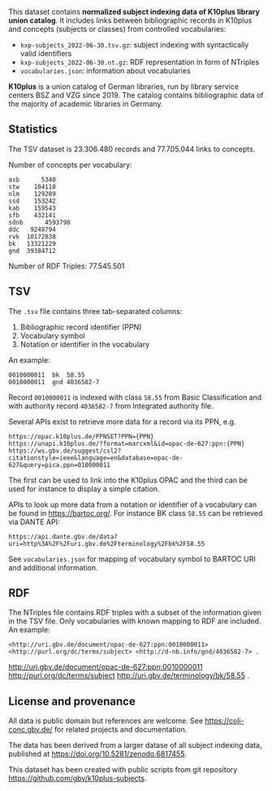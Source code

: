 This dataset contains **normalized subject indexing data of K10plus library union catalog**. It includes links between bibliographic records in K10plus and concepts (subjects or classes) from controlled vocabularies:

- `kxp-subjects_2022-06-30.tsv.gz`: subject indexing with syntactically valid identifiers
- `kxp-subjects_2022-06-30.nt.gz`: RDF representation in form of NTriples 
- `vocabularies.json`: information about vocabularies

**K10plus** is a union catalog of German libraries, run by library service centers BSZ and VZG since 2019. The catalog contains bibliographic data of the majority of academic libraries in Germany.

## Statistics

The TSV dataset is 23.306.480 records and 77.705.044 links to concepts.

Number of concepts per vocabulary:

    asb	     5340
    stw	   104118
    nlm	   129289
    ssd	   153242
    kab	   159543
    sfb	   432141
    sdnb	  4593798
    ddc	  9248794
    rvk	 10172838
    bk	 13321229
    gnd	 39384712

Number of RDF Triples: 77.545.501

## TSV

The `.tsv` file contains three tab-separated columns:

1. Bibliographic record identifier (PPN)
2. Vocabulary symbol
3. Notation or identifier in the vocabulary

An example:

    0010000011	bk	58.55
    0010000011	gnd	4036582-7

Record `0010000011` is indexed with class `58.55` from Basic Classification and with authority record `4036582-7` from Integrated authority file.

Several APIs exist to retrieve more data for a record via its PPN, e.g.

    https://opac.k10plus.de/PPNSET?PPN={PPN}
    https://unapi.k10plus.de/?format=marcxml&id=opac-de-627:ppn:{PPN}
    https://ws.gbv.de/suggest/csl2?citationstyle=ieee&language=en&database=opac-de-627&query=pica.ppn=010000011

The first can be used to link into the K10plus OPAC and the third can be used for instance to display a simple citation.

APIs to look up more data from a notation or identifier of a vocabulary can be found in <https://bartoc.org/>. For instance BK class `58.55` can be retrieved via DANTE API:

    https://api.dante.gbv.de/data?uri=http%3A%2F%2Furi.gbv.de%2Fterminology%2Fbk%2F58.55

See `vocabularies.json` for mapping of vocabulary symbol to BARTOC URI and additional information.

## RDF

The NTriples file contains RDF triples with a subset of the information given in the TSV file. Only vocabularies with known mapping to RDF are included. An example:

    <http://uri.gbv.de/document/opac-de-627:ppn:0010000011> <http://purl.org/dc/terms/subject> <http://d-nb.info/gnd/4036582-7> .
<http://uri.gbv.de/document/opac-de-627:ppn:0010000011> <http://purl.org/dc/terms/subject> <http://uri.gbv.de/terminology/bk/58.55> .

## License and provenance

All data is public domain but references are welcome. See <https://coli-conc.gbv.de/> for related projects and documentation.

The data has been derived from a larger datase of all subject indexing data, published at <https://doi.org/10.5281/zenodo.6817455>. 

This dataset has been created with public scripts from git repository <https://github.com/gbv/k10plus-subjects>.

